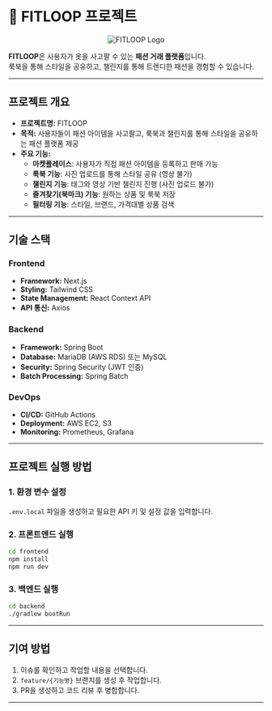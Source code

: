 # 👕 **FITLOOP 프로젝트**
<p align="center">
  <img src="https://github.com/user-attachments/assets/b6bb06a6-a87c-4507-8a58-7600ed47b422" alt="FITLOOP Logo">
</p>

**FITLOOP**은 사용자가 옷을 사고팔 수 있는 **패션 거래 플랫폼**입니다.  
룩북을 통해 스타일을 공유하고, 챌린지를 통해 트렌디한 패션을 경험할 수 있습니다.

---

## **프로젝트 개요**
- **프로젝트명:** FITLOOP  
- **목적:** 사용자들이 패션 아이템을 사고팔고, 룩북과 챌린지를 통해 스타일을 공유하는 패션 플랫폼 제공  
- **주요 기능:**  
  - **마켓플레이스**: 사용자가 직접 패션 아이템을 등록하고 판매 가능  
  - **룩북 기능**: 사진 업로드를 통해 스타일 공유 (영상 불가)  
  - **챌린지 기능**: 태그와 영상 기반 챌린지 진행 (사진 업로드 불가)  
  - **즐겨찾기(북마크) 기능**: 원하는 상품 및 룩북 저장  
  - **필터링 기능**: 스타일, 브랜드, 가격대별 상품 검색  

---

## **기술 스택**
### **Frontend**
- **Framework:** Next.js  
- **Styling:** Tailwind CSS  
- **State Management:** React Context API  
- **API 통신:** Axios  

### **Backend**
- **Framework:** Spring Boot  
- **Database:** MariaDB (AWS RDS) 또는 MySQL
- **Security:** Spring Security (JWT 인증)  
- **Batch Processing:** Spring Batch  

### **DevOps**
- **CI/CD:** GitHub Actions  
- **Deployment:** AWS EC2, S3  
- **Monitoring:** Prometheus, Grafana  
---

## **프로젝트 실행 방법**
### **1. 환경 변수 설정**
`.env.local` 파일을 생성하고 필요한 API 키 및 설정 값을 입력합니다.

### **2. 프론트엔드 실행**
```bash
cd frontend
npm install
npm run dev
```

### **3. 백엔드 실행**
```bash
cd backend
./gradlew bootRun
```

---

## **기여 방법**
1. 이슈를 확인하고 작업할 내용을 선택합니다.  
2. `feature/{기능명}` 브랜치를 생성 후 작업합니다.  
3. PR을 생성하고 코드 리뷰 후 병합합니다.

---

